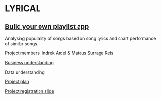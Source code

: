 # LYRICAL

## [Build your own playlist app](https://ingramz.github.io/ds-2018-project-lyrical/)

Analysing popularity of songs based on song lyrics and chart performance of similar songs.

Project members: Indrek Ardel & Mateus Surrage Reis

[Business understanding](business-understanding.md)

[Data understanding](data-understanding.md)

[Project plan](project-plan.md)

[Project registration slide](https://docs.google.com/presentation/d/1RHDUPsJVVtwVfPp8-WxsK8udEpYOmf4Ki9NjtbgpLDU/edit#slide=id.g48274606ac_165_0)
